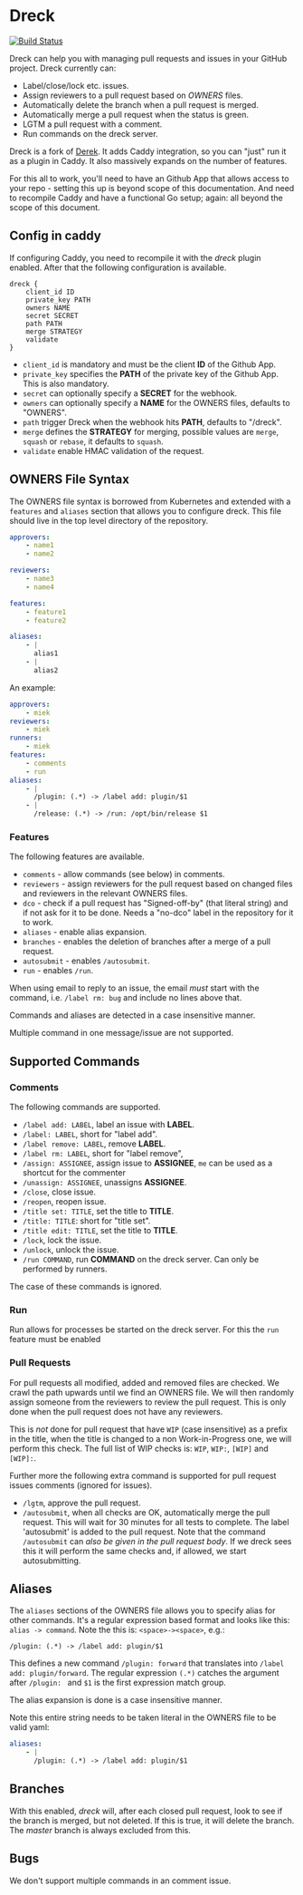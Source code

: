 # Dreck

[![Build Status](https://travis-ci.org/miekg/dreck.svg?branch=master)](https://travis-ci.org/miekg/dreck)

Dreck can help you with managing pull requests and issues in your GitHub project. Dreck currently
can:

* Label/close/lock etc. issues.
* Assign reviewers to a pull request based on *OWNERS* files.
* Automatically delete the branch when a pull request is merged.
* Automatically merge a pull request when the status is green.
* LGTM a pull request with a comment.
* Run commands on the dreck server.

Dreck is a fork of [Derek](https://github.com/alexellis/derek). It adds Caddy integration, so you can
"just" run it as a plugin in Caddy. It also massively expands on the number of features.

For this all to work, you'll need to have an Github App that allows access to your repo - setting
this up is beyond scope of this documentation. And need to recompile Caddy and have a functional Go
setup; again: all beyond the scope of this document.

## Config in caddy

If configuring Caddy, you need to recompile it with the *dreck* plugin enabled. After that the
following configuration is available.

~~~
dreck {
    client_id ID
    private_key PATH
    owners NAME
    secret SECRET
    path PATH
    merge STRATEGY
    validate
}
~~~

* `client_id` is mandatory and must be the client **ID** of the Github App.
* `private_key` specifies the **PATH** of the private key of the Github App. This is also mandatory.
* `secret` can optionally specify a **SECRET** for the webhook.
* `owners` can optionally specify a **NAME** for the OWNERS files, defaults to "OWNERS".
* `path` trigger Dreck when the webhook hits **PATH**, defaults to "/dreck".
* `merge` defines the **STRATEGY** for merging, possible values are `merge`, `squash` or `rebase`,
  it defaults to `squash`.
* `validate` enable HMAC validation of the request.

## OWNERS File Syntax

The OWNERS file syntax is borrowed from Kubernetes and extended with a `features` and `aliases`
section that allows you to configure dreck. This file should live in the top level directory of the
repository.

``` yaml
approvers:
    - name1
    - name2

reviewers:
    - name3
    - name4

features:
    - feature1
    - feature2

aliases:
    - |
      alias1
    - |
      alias2
```

An example:

~~~ yaml
approvers:
    - miek
reviewers:
    - miek
runners:
    - miek
features:
    - comments
    - run
aliases:
    - |
      /plugin: (.*) -> /label add: plugin/$1
    - |
      /release: (.*) -> /run: /opt/bin/release $1
~~~

### Features

The following features are available.

* `comments` - allow commands (see below) in comments.
* `reviewers` - assign reviewers for the pull request based on changed files and reviewers in the relevant
  OWNERS files.
* `dco` - check if a pull request has "Signed-off-by" (that literal string) and if not ask for it to be done.
  Needs a "no-dco" label in the repository for it to work.
* `aliases` - enable alias expansion.
* `branches` - enables the deletion of branches after a merge of a pull request.
* `autosubmit` - enables `/autosubmit`.
* `run` - enables `/run`.

When using email to reply to an issue, the email *must* start with the command, i.e. `/label rm: bug`
and include no lines above that.

Commands and aliases are detected in a case insensitive manner.

Multiple command in one message/issue are not supported.

## Supported Commands

### Comments

The following commands are supported.

* `/label add: LABEL`, label an issue with **LABEL**.
* `/label: LABEL`,  short for "label add".
* `/label remove: LABEL`, remove **LABEL**.
* `/label rm: LABEL`, short for "label remove",
* `/assign: ASSIGNEE`, assign issue to **ASSIGNEE**, `me` can be used as a shortcut for the commenter
* `/unassign: ASSIGNEE`, unassigns **ASSIGNEE**.
* `/close`, close issue.
* `/reopen`, reopen issue.
* `/title set: TITLE`, set the title to **TITLE**.
* `/title: TITLE`: short for "title set".
* `/title edit: TITLE`, set the title to **TITLE**.
* `/lock`, lock the issue.
* `/unlock`, unlock the issue.
* `/run COMMAND`, run **COMMAND** on the dreck server. Can only be performed by runners.

The case of these commands is ignored.

### Run

Run allows for processes be started on the dreck server. For this the `run` feature must be enabled

### Pull Requests

For pull requests all modified, added and removed files are checked. We crawl the path upwards
until we find an OWNERS file. We will then randomly assign someone from the reviewers to review the
pull request. This is only done when the pull request does not have any reviewers.

This is *not* done for pull request that have `WIP` (case insensitive) as a prefix in the title, when the
title is changed to a non Work-in-Progress one, we will perform this check. The full list of WIP
checks is: `WIP`, `WIP:`, `[WIP]` and `[WIP]:`.

Further more the following extra command is supported for pull request issues comments (ignored for issues).

* `/lgtm`, approve the pull request.
* `/autosubmit`, when all checks are OK, automatically merge the pull request. This will wait for 30
  minutes for all tests to complete. The label 'autosubmit' is added to the pull request.
  Note that the command `/autosubmit` can *also be given in the pull request body*. If we dreck sees
  this it will perform the same checks and, if allowed, we start autosubmitting.

## Aliases

The `aliases` sections of the OWNERS file allows you to specify alias for other commands. It's
a regular expression based format and looks like this: `alias -> command`. Note the this is:
`<space>-><space>`, e.g.:

~~~
/plugin: (.*) -> /label add: plugin/$1
~~~

This defines a new command `/plugin: forward` that translates into `/label add: plugin/forward`.
The regular expression `(.*)` catches the argument after `/plugin: ` and `$1` is the first expression
match group.

The alias expansion is done is a case insensitive manner.

Note this entire string needs to be taken literal in the OWNERS file to be valid yaml:

~~~ yaml
aliases:
    - |
      /plugin: (.*) -> /label add: plugin/$1
~~~

## Branches

With this enabled, *dreck* will, after each closed pull request, look to see if the branch is
merged, but not deleted. If this is true, it will delete the branch. The *master* branch is always
excluded from this.

## Bugs

We don't support multiple commands in an comment issue.
